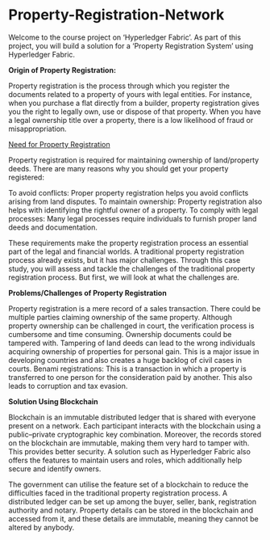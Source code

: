 # Property-Registration-Network

Welcome to the course project on ‘Hyperledger Fabric’. As part of this project, you will build a solution for a ‘Property Registration System’ using Hyperledger Fabric.

**Origin of Property Registration:**

Property registration is the process through which you register the documents related to a property of yours with legal entities. For instance, when you purchase a flat directly from a builder, property registration gives you the right to legally own, use or dispose of that property. When you have a legal ownership title over a property, there is a low likelihood of fraud or misappropriation.

<u>Need for Property Registration</u>

Property registration is required for maintaining ownership of land/property deeds. There are many reasons why you should get your property registered:

To avoid conflicts: Proper property registration helps you avoid conflicts arising from land disputes.
To maintain ownership: Property registration also helps with identifying the rightful owner of a property.
To comply with legal processes: Many legal processes require individuals to furnish proper land deeds and documentation.

These requirements make the property registration process an essential part of the legal and financial worlds. A traditional property registration process already exists, but it has major challenges. Through this case study, you will assess and tackle the challenges of the traditional property registration process. But first, we will look at what the challenges are.

**Problems/Challenges of Property Registration**

Property registration is a mere record of a sales transaction.
There could be multiple parties claiming ownership of the same property.
Although property ownership can be challenged in court, the verification process is cumbersome and time consuming.
Ownership documents could be tampered with.
Tampering of land deeds can lead to the wrong individuals acquiring ownership of properties for personal gain. This is a major issue in developing countries and also creates a huge backlog of civil cases in courts.
Benami registrations: This is a transaction in which a property is transferred to one person for the consideration paid by another. This also leads to corruption and tax evasion.

**Solution Using Blockchain**

Blockchain is an immutable distributed ledger that is shared with everyone present on a network. Each participant interacts with the blockchain using a public–private cryptographic key combination. Moreover, the records stored on the blockchain are immutable, making them very hard to tamper with. This provides better security. A solution such as Hyperledger Fabric also offers the features to maintain users and roles, which additionally help secure and identify owners.

The government can utilise the feature set of a blockchain to reduce the difficulties faced in the traditional property registration process. A distributed ledger can be set up among the buyer, seller, bank, registration authority and notary. Property details can be stored in the blockchain and accessed from it, and these details are immutable, meaning they cannot be altered by anybody.
